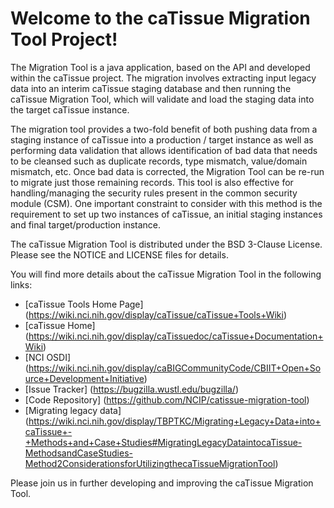 Welcome to the caTissue Migration Tool Project!
=====================================

The Migration Tool is a java application, based on the API and developed within the caTissue project. The migration involves extracting input legacy data into an interim caTissue staging database and then running the caTissue Migration Tool, which will validate and load the staging data into the target caTissue instance.

The migration tool provides a two-fold benefit of both pushing data from a staging instance of caTissue into a production / target instance as well as performing data validation that allows identification of bad data that needs to be cleansed such as duplicate records, type mismatch, value/domain mismatch, etc. Once bad data is corrected, the Migration Tool can be re-run to migrate just those remaining records. This tool is also effective for handling/managing the security rules present in the common security module (CSM). One important constraint to consider with this method is the requirement to set up two instances of caTissue, an initial staging instances and final target/production instance.

The caTissue Migration Tool is distributed under the BSD 3-Clause License.
Please see the NOTICE and LICENSE files for details.

You will find more details about the caTissue Migration Tool in the following links:
 * [caTissue Tools Home Page] (https://wiki.nci.nih.gov/display/caTissue/caTissue+Tools+Wiki)
 * [caTissue Home] (https://wiki.nci.nih.gov/display/caTissuedoc/caTissue+Documentation+Wiki)
 * [NCI OSDI] (https://wiki.nci.nih.gov/display/caBIGCommunityCode/CBIIT+Open+Source+Development+Initiative)
 * [Issue Tracker] (https://bugzilla.wustl.edu/bugzilla/)
 * [Code Repository] (https://github.com/NCIP/catissue-migration-tool)
 * [Migrating legacy data] (https://wiki.nci.nih.gov/display/TBPTKC/Migrating+Legacy+Data+into+caTissue+-+Methods+and+Case+Studies#MigratingLegacyDataintocaTissue-MethodsandCaseStudies-Method2ConsiderationsforUtilizingthecaTissueMigrationTool)

Please join us in further developing and improving the caTissue Migration Tool.

 
